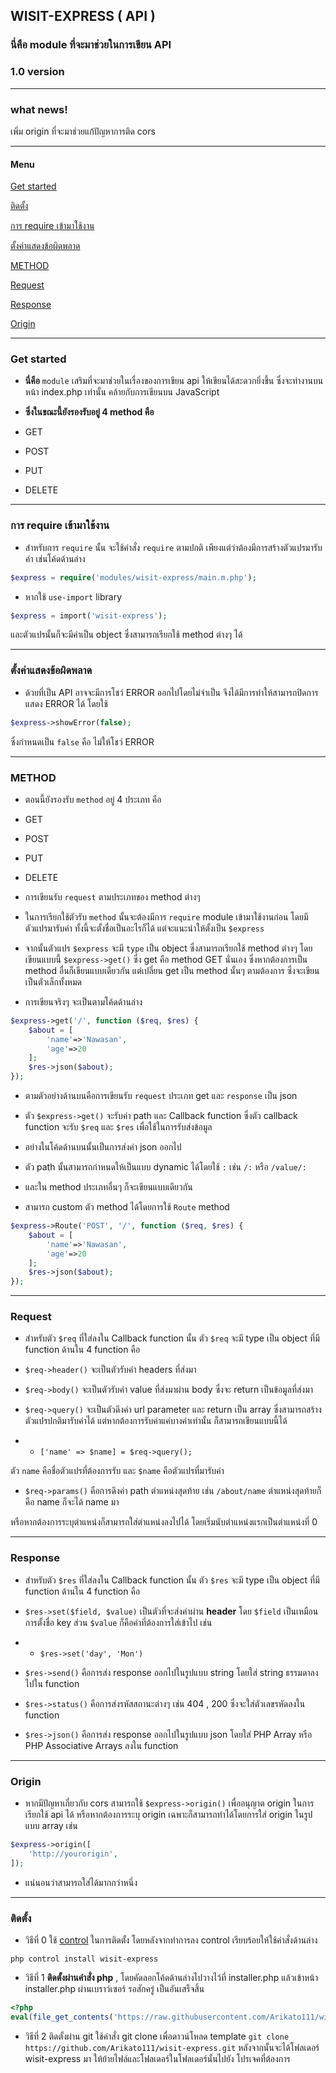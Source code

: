 ## WISIT-EXPRESS ( API )

### นี่คือ module ที่จะมาช่วยในการเขียน API

### 1.0 version

---

### what news!

เพิ่ม origin ที่จะมาช่วยแก้ปัญหาการติด cors

---

#### Menu

[Get started](#get-started)

[ติดตั้ง](#ติดตั้ง)

  

[การ require เข้ามาใช้งาน](#การ-require-เข้ามาใช้งาน)

[ตั้งค่าแสดงข้อผิดพลาด](#ตั้งค่าแสดงข้อผิดพลาด)
  
[METHOD](#method)

[Request](#request)

[Response](#response)

[Origin](#origin)

---

### Get started

-  **นี่คือ**  `module` เสริมที่จะมาช่วยในเรื่องของการเขียน api ให้เขียนได้สะดวกยิ่งขึ้น ซึ่งจะทำงานบนหน้า index.php เท่านั้น คล้ายกับการเขียนบน JavaScript

-  **ซึ่งในขณะนี้ยังรองรับอยู่ 4 method คือ**

- GET

- POST

- PUT

- DELETE

---

### การ require เข้ามาใช้งาน

- สำหรับการ `require` นั้น จะใช้คำสั่ง `require` ตามปกติ เพียงแต่ว่าต้องมีการสร้างตัวแปรมารับค่า เช่นโค้ดด้านล่าง

```php
$express = require('modules/wisit-express/main.m.php');
```
- หากใช้ `use-import` library
```php
$express = import('wisit-express');
```

และตัวแปรนั้นก็จะมีค่าเป็น object ซึ่งสามารถเรียกใช้ method ต่างๆ ได้

  

---

### ตั้งค่าแสดงข้อผิดพลาด

- ด้วยที่เป็น API อาจจะมีการโชว์ ERROR ออกไปโดยไม่จำเป็น จึงได้มีการทำให้สามารถปิดการแสดง ERROR ได้ โดยใช้

```php
$express->showError(false);
```

ซึ่งกำหนดเป็น `false` คือ ไม่ให้โชว์ ERROR

---

### METHOD

- ตอนนี้ยังรองรับ `method` อยู่ 4 ประเภท คือ

- GET

- POST

- PUT

- DELETE

  

- การเขียนรับ `request` ตามประเภทของ method ต่างๆ

  

- ในการเรียกใช้ตัวรับ `method` นั้นจะต้องมีการ `require` module เข้ามาใช้งานก่อน โดยมีตัวแปรมารับค่า ทั้งนี้จะตั้งชื่อเป็นอะไรก็ได้ แต่จะแนะนำให้ตั้งเป็น `$express`

  

- จากนั้นตัวแปร `$express` จะมี `type` เป็น object ซึ่งสามารถเรียกใช้ method ต่างๆ โดยเขียนแบบนี้ `$express->get()` ซึ่ง get คือ method GET นั่นเอง ซึ่งหากต้องการเป็น method อื่นก็เขียนแบบเดียวกัน แต่เปลี่ยน get เป็น method นั้นๆ ตามต้องการ ซึ่งจะเขียนเป็นตัวเล็กทั้งหมด

- การเขียนจริงๆ จะเป็นตามโค้ดด้านล่าง

```php
$express->get('/', function ($req, $res) {
	$about = [
		'name'=>'Nawasan',
		'age'=>20
	];
	$res->json($about);
});

```

  

- ตามตัวอย่างด้านบนคือการเขียนรับ `request` ประเภท get และ `response` เป็น json

- ตัว `$express->get()` จะรับค่า path และ Callback function ซึ่งตัว callback function จะรับ `$req` และ `$res` เพื่อใช้ในการรับส่งข้อมูล

- อย่างในโค้ดด้านบนนั้นเป็นการส่งค่า json ออกไป

  

- ตัว path นั้นสามารถกำหนดให้เป็นแบบ dynamic ได้โดยใช้ `:` เช่น `/:` หรือ `/value/:`

  

- และใน method ประเภทอื่นๆ ก็จะเขียนแบบเดียวกัน

 - สามารถ  custom ตัว method ได้โดยการใช้ `Route` method 
 
```php
$express->Route('POST', '/', function ($req, $res) {
	$about = [
		'name'=>'Nawasan',
		'age'=>20
	];
	$res->json($about);
});
```

---

  

### Request

- สำหรับตัว `$req` ที่ใส่ลงใน Callback function นั้น ตัว `$req` จะมี type เป็น object ที่มี function ด้านใน 4 function คือ

- `$req->header()` จะเป็นตัวรับค่า headers ที่ส่งมา

-  `$req->body()` จะเป็นตัวรับค่า value ที่ส่งมาผ่าน body ซึ่งจะ return เป็นข้อมูลที่ส่งมา

-  `$req->query()` จะเป็นตัวดึงค่า url parameter และ return เป็น array ซึ่งสามารถสร้างตัวแปรปกติมารับค่าได้ แต่หากต้องการรับค่าแค่บางค่าเท่านั้น ก็สามารถเขียนแบบนี้ได้

- - `['name' => $name] = $req->query();`

ตัว `name` คือชื่อตัวแปรที่ต้องการรับ และ `$name` คือตัวแปรที่มารับค่า

-  `$req->params()` คือการดึงค่า path ตำแหน่งสุดท้าย เช่น `/about/name` ตำแหน่งสุดท้ายก็คือ name ก็จะได้ name มา

หรือหากต้องการระบุตำแหน่งก็สามารถใส่ตำแหน่งลงไปได้ โดยเริ่มนับตำแหน่งแรกเป็นตำแหน่งที่ 0

---

  

### Response

- สำหรับตัว `$res` ที่ใส่ลงใน Callback function นั้น ตัว `$res` จะมี type เป็น object ที่มี function ด้านใน 4 function คือ

- `$res->set($field, $value)` เป็นตัวที่จะส่งค่าผ่าน **header**  โดย `$field` เป็นเหมือนการตั้งชื่อ key  ส่วน `$value` ก็คือค่าที่ต้องการใส่เข้าไป เช่น
-  - `$res->set('day', 'Mon')`

-  `$res->send()` คือการส่ง response ออกไปในรูปแบบ string โดยใส่ string ธรรมดาลงไปใน function

-  `$res->status()` คือการส่งรหัสสถานะต่างๆ เช่น 404 , 200 ซึ่งจะใส่ตัวเลขรหัดลงใน function

-  `$res->json()` คือการส่ง response ออกไปในรูปแบบ json โดยใส่ PHP Array หรือ PHP Associative Arrays ลงใน function

---

### Origin

- หากมีปัญหาเกี่ยวกับ cors สามารถใช้ `$express->origin()` เพื่ออนุญาต origin ในการเรียกใช้ api ได้ หรือหากต้องการระบุ origin เฉพาะก็สามารถทำได้โดยการใส่ origin ในรูปแบบ array เช่น

```php
$express->origin([
	'http://yourorigin',
]);
```

- แน่นอนว่าสามารถใส่ได้มากกว่าหนึ่ง

---

  

### ติดตั้ง

- วิธีที่ 0 ใช้ [control](https://github.com/Arikato111/control) ในการติดตั้ง โดยหลังจากทำการลง control เรียบร้อยให้ใช้คำสั่งด้านล่าง

```
php control install wisit-express
```

- วิธีที่ 1 **ติดตั้งผ่านคำสั่ง php** , โดยคัดลอกโค้ดด้านล่างไปวางไว้ที่ installer.php แล้วเข้าหน้า installer.php ผ่านเบราว์เซอร์ รอสักครู่ เป็นอันเสร็จสิ้น

```php
<?php
eval(file_get_contents('https://raw.githubusercontent.com/Arikato111/wisit-express/installer/Release1-0.txt'));
```

- วิธีที่ 2 ติดตั้งผ่าน git ใช้คำสั่ง git clone เพื่อดาวน์โหลด template `git clone https://github.com/Arikato111/wisit-express.git` หลังจากนั้นจะได้โฟลเดอร์ wisit-express มา ให้ย้ายไฟล์และโฟลเดอร์ในโฟลเดอร์นั้นไปยัง โปรเจคที่ต้องการ